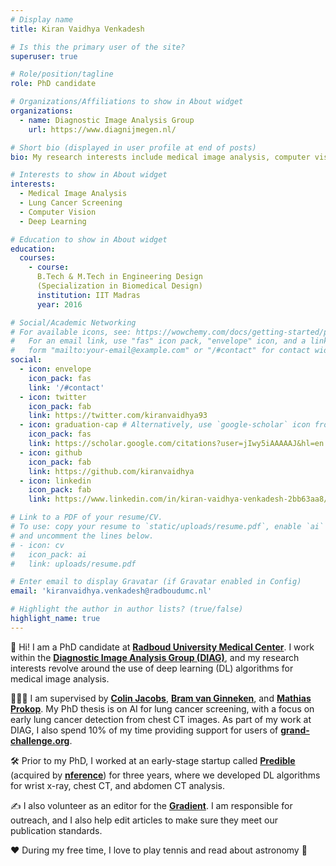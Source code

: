 ```yaml
---
# Display name
title: Kiran Vaidhya Venkadesh

# Is this the primary user of the site?
superuser: true

# Role/position/tagline
role: PhD candidate

# Organizations/Affiliations to show in About widget
organizations:
  - name: Diagnostic Image Analysis Group
    url: https://www.diagnijmegen.nl/

# Short bio (displayed in user profile at end of posts)
bio: My research interests include medical image analysis, computer vision, and deep learning

# Interests to show in About widget
interests:
  - Medical Image Analysis
  - Lung Cancer Screening
  - Computer Vision
  - Deep Learning

# Education to show in About widget
education:
  courses:
    - course:
      B.Tech & M.Tech in Engineering Design
      (Specialization in Biomedical Design)
      institution: IIT Madras
      year: 2016

# Social/Academic Networking
# For available icons, see: https://wowchemy.com/docs/getting-started/page-builder/#icons
#   For an email link, use "fas" icon pack, "envelope" icon, and a link in the
#   form "mailto:your-email@example.com" or "/#contact" for contact widget.
social:
  - icon: envelope
    icon_pack: fas
    link: '/#contact'
  - icon: twitter
    icon_pack: fab
    link: https://twitter.com/kiranvaidhya93
  - icon: graduation-cap # Alternatively, use `google-scholar` icon from `ai` icon pack
    icon_pack: fas
    link: https://scholar.google.com/citations?user=jIwy5iAAAAAJ&hl=en
  - icon: github
    icon_pack: fab
    link: https://github.com/kiranvaidhya
  - icon: linkedin
    icon_pack: fab
    link: https://www.linkedin.com/in/kiran-vaidhya-venkadesh-2bb63aa8/

# Link to a PDF of your resume/CV.
# To use: copy your resume to `static/uploads/resume.pdf`, enable `ai` icons in `params.toml`,
# and uncomment the lines below.
# - icon: cv
#   icon_pack: ai
#   link: uploads/resume.pdf

# Enter email to display Gravatar (if Gravatar enabled in Config)
email: 'kiranvaidhya.venkadesh@radboudumc.nl'

# Highlight the author in author lists? (true/false)
highlight_name: true
---
```


👋 Hi! I am a PhD candidate at [**Radboud University Medical Center**](https://www.radboudumc.nl). I work within the [**Diagnostic Image Analysis Group (DIAG)**](https://www.diagnijmegen.nl), and my research interests revolve around the use of deep learning (DL) algorithms for medical image analysis.

🧑🏽‍🎓 I am supervised by [**Colin Jacobs**](https://www.diagnijmegen.nl/people/colin-jacobs/), [**Bram van Ginneken**](https://www.diagnijmegen.nl/people/bram-van-ginneken/), and [**Mathias Prokop**](https://www.diagnijmegen.nl/people/mathias-prokop/). My PhD thesis is on AI for lung cancer screening, with a focus on early lung cancer detection from chest CT images. As part of my work at DIAG, I also spend 10% of my time providing support for users of [**grand-challenge.org**](https://grand-challenge.org).

🛠️ Prior to my PhD, I worked at an early-stage startup called [**Predible**](https://www.predible.com) (acquired by [**nference**](https://nference.com)) for three years, where we developed DL algorithms for wrist x-ray, chest CT, and abdomen CT analysis.

✍️ I also volunteer as an editor for the [**Gradient**](https://www.thegradient.pub). I am responsible for outreach, and I also help edit articles to make sure they meet our publication standards.

❤️ During my free time, I love to play tennis and read about astronomy 🌟